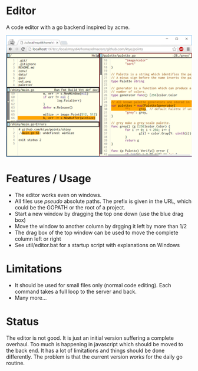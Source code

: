 # Editor

A code editor with a go backend inspired by acme.

![screenshot](editor.png)

# Features / Usage
- The editor works even on windows.
- All files use *pseudo* absolute paths. The prefix is given in the URL, which could be the GOPATH or the root of a project.
- Start a new window by dragging the top one down (use the blue drag box)
- Move the window to another column by drgging it left by more than 1/2
- The drag box of the top window can be used to move the complete column left or right
- See util/editor.bat for a startup script with explanations on Windows

# Limitations
- It should be used for small files only (normal code editing). Each command takes a full loop to the server and back.
- Many more...

# Status
The editor is not good.
It is just an initial version suffering a complete overhaul.
Too much is happening in javascript which should be moved to the back end.
It has a lot of limitations and things should be done differently.
The problem is that the current version *works* for the daily go routine.
